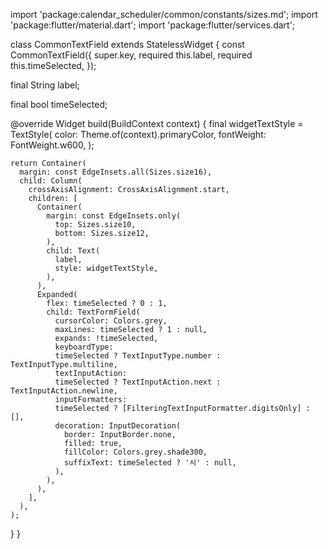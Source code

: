 import 'package:calendar_scheduler/common/constants/sizes.md';
import 'package:flutter/material.dart';
import 'package:flutter/services.dart';

class CommonTextField extends StatelessWidget {
  const CommonTextField({
    super.key,
    required this.label,
    required this.timeSelected,
  });

  final String label;

  final bool timeSelected;

  @override
  Widget build(BuildContext context) {
    final widgetTextStyle = TextStyle(
      color: Theme.of(context).primaryColor,
      fontWeight: FontWeight.w600,
    );

    return Container(
      margin: const EdgeInsets.all(Sizes.size16),
      child: Column(
        crossAxisAlignment: CrossAxisAlignment.start,
        children: [
          Container(
            margin: const EdgeInsets.only(
              top: Sizes.size10,
              bottom: Sizes.size12,
            ),
            child: Text(
              label,
              style: widgetTextStyle,
            ),
          ),
          Expanded(
            flex: timeSelected ? 0 : 1,
            child: TextFormField(
              cursorColor: Colors.grey,
              maxLines: timeSelected ? 1 : null,
              expands: !timeSelected,
              keyboardType:
              timeSelected ? TextInputType.number : TextInputType.multiline,
              textInputAction:
              timeSelected ? TextInputAction.next : TextInputAction.newline,
              inputFormatters:
              timeSelected ? [FilteringTextInputFormatter.digitsOnly] : [],
              decoration: InputDecoration(
                border: InputBorder.none,
                filled: true,
                fillColor: Colors.grey.shade300,
                suffixText: timeSelected ? '시' : null,
              ),
            ),
          ),
        ],
      ),
    );
  }
}

